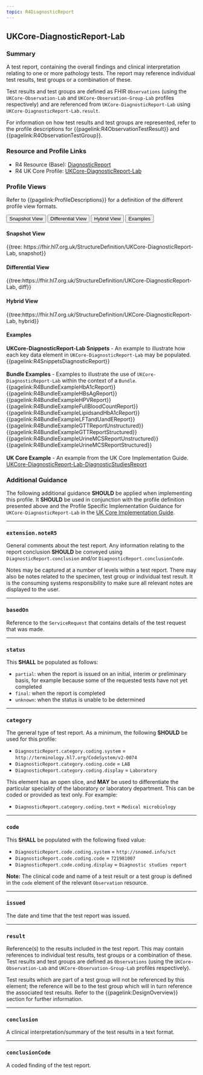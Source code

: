 ```yaml
---
topic: R4DiagnosticReport
---
```

## UKCore-DiagnosticReport-Lab

### Summary
A test report, containing the overall findings and clinical interpretation relating to one or more pathology tests. The report may reference individual test results, test groups or a combination of these.

Test results and test groups are defined as FHIR `Observations` (using the `UKCore-Observation-Lab` and `UKCore-Observation-Group-Lab` profiles respectively) and are referenced from `UKCore-DiagnosticReport-Lab` using `UKCore-DiagnosticReport-Lab.result`.

For information on how test results and test groups are represented, refer to the profile descriptions for {{pagelink:R4ObservationTestResult}} and {{pagelink:R4ObservationTestGroup}}. 

### Resource and Profile Links
* R4 Resource (Base): [DiagnosticReport](https://hl7.org/fhir/R4/diagnosticreport.html)
* R4 UK Core Profile: [UKCore-DiagnosticReport-Lab](https://simplifier.net/guide/uk-core-implementation-guide-stu2/home/profilesandextensions/profile-ukcore-diagnosticreport-lab?current)

### Profile Views
Refer to {{pagelink:ProfileDescriptions}} for a definition of the different profile view formats.
<div class="tab fhirTree">
    <button class="tablinks active" onclick="openTab(event, 'Snapshot View')">Snapshot View</button>
    <button class="tablinks" onclick="openTab(event, 'Differential View')">Differential View</button>
    <button class="tablinks" onclick="openTab(event, 'Hybrid View')">Hybrid View</button>
    <button class="tablinks" onclick="openTab(event, 'Examples')">Examples</button>
</div>

<div id="Snapshot View" class="tabcontent" style="display:block">
    <h4>Snapshot View</h4>
    {{tree: https://fhir.hl7.org.uk/StructureDefinition/UKCore-DiagnosticReport-Lab, snapshot}}
</div>

<div id="Differential View" class="tabcontent"></h4>
    <h4>Differential View</h4>
    {{tree:https://fhir.hl7.org.uk/StructureDefinition/UKCore-DiagnosticReport-Lab, diff}}
</div>

<div id="Hybrid View" class="tabcontent">
    <h4>Hybrid View</h4>
    {{tree:https://fhir.hl7.org.uk/StructureDefinition/UKCore-DiagnosticReport-Lab, hybrid}}
</div>

<div id="Examples" class="tabcontent">
    <h4>Examples</h4>
    <b>UKCore-DiagnosticReport-Lab Snippets</b> - An example to illustrate how each key data element in <code>UKCore-DiagnosticReport-Lab</code> may be populated.<br>{{pagelink:R4SnippetsDiagnosticReport}}<br><br>
    <b>Bundle Examples</b> - Examples to illustrate the use of <code>UKCore-DiagnosticReport-Lab</code> within the context of a <code>Bundle</code>.<br>{{pagelink:R4BundleExampleHbA1cReport}}<br>{{pagelink:R4BundleExampleHBsAgReport}}<br>{{pagelink:R4BundleExampleHPVReport}}<br>{{pagelink:R4BundleExampleFullBloodCountReport}}<br>{{pagelink:R4BundleExampleLipidsandHbA1cReport}}<br>{{pagelink:R4BundleExampleLFTandUandEReport}}<br>{{pagelink:R4BundleExampleGTTReportUnstructured}}<br>{{pagelink:R4BundleExampleGTTReportStructured}}<br>{{pagelink:R4BundleExampleUrineMCSReportUnstructured}}<br>{{pagelink:R4BundleExampleUrineMCSReportStructured}}<br><br>
    <b>UK Core Example</b> - An example from the UK Core Implementation Guide.<br>
    <a href="https://simplifier.net/guide/uk-core-implementation-guide-stu2/home/examples/examplesindex/Example-UKCore-DiagnosticReport-Lab-DiagnosticStudiesReport?current">UKCore-DiagnosticReport-Lab-DiagnosticStudiesReport</a><br>
</div>

### Additional Guidance
The following additional guidance **SHOULD** be applied when implementing this profile. It **SHOULD** be used in conjunction with the profile definition presented above and the Profile Specific Implementation Guidance for `UKCore-DiagnosticReport-Lab` in the [UK Core Implementation Guide](https://simplifier.net/guide/uk-core-implementation-guide-stu2/home/profilesandextensions/profile-ukcore-diagnosticreport-lab?current).

---

### `extension.noteR5`
General comments about the test report. Any information relating to the report conclusion **SHOULD** be conveyed using `DiagnosticReport.conclusion` and/or `DiagnosticReport.conclusionCode`.

Notes may be captured at a number of levels within a test report. There may also be notes related to the specimen, test group or individual test result. It is the consuming systems responsibility to make sure all relevant notes are displayed to the user.

---

### `basedOn`
Reference to the `ServiceRequest` that contains details of the test request that was made.

---

### `status`
This **SHALL** be populated as follows: 
* `partial`: when the report is issued on an initial, interim or preliminary basis, for example because some of the requested tests have not yet completed
* `final`: when the report is completed
* `unknown`: when the status is unable to be determined

---

### `category`
The general type of test report. As a minimum, the following **SHOULD** be used for this profile:

* `DiagnosticReport.category.coding.system` = `http://terminology.hl7.org/CodeSystem/v2-0074`
* `DiagnosticReport.category.coding.code` = `LAB`
* `DiagnosticReport.category.coding.display` = `Laboratory`

This element has an open slice, and **MAY** be used to differentiate the particular speciality of the laboratory or laboratory department. This can be coded or provided as text only. For example:

* `DiagnosticReport.category.coding.text` = `Medical microbiology`

---

### `code`
This **SHALL** be populated with the following fixed value:

* `DiagnosticReport.code.coding.system` = `http://snomed.info/sct`
* `DiagnosticReport.code.coding.code` = `721981007`
* `DiagnosticReport.code.coding.display` = `Diagnostic studies report`

**Note:** The clinical code and name of a test result or a test group is defined in the `code` element of the relevant `Observation` resource.

---

### `issued`
The date and time that the test report was issued.

---

### `result`
Reference(s) to the results included in the test report. This may contain references to individual test results, test groups or a combination of these. Test results and test groups are defined as `Observations` (using the `UKCore-Observation-Lab` and `UKCore-Observation-Group-Lab` profiles respectively).

Test results which are part of a test group will not be referenced by this element; the reference will be to the test group which will in turn reference the associated test results. Refer to the {{pagelink:DesignOverview}} section for further information.

---

### `conclusion`
A clinical interpretation/summary of the test results in a text format.

---

### `conclusionCode`
A coded finding of the test report.
